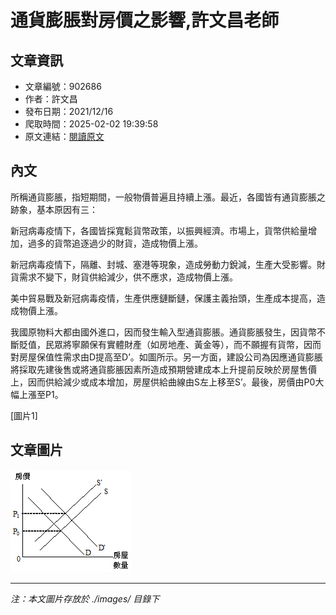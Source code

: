 # 通貨膨脹對房價之影響,許文昌老師

## 文章資訊
- 文章編號：902686
- 作者：許文昌
- 發布日期：2021/12/16
- 爬取時間：2025-02-02 19:39:58
- 原文連結：[閱讀原文](https://real-estate.get.com.tw/Columns/detail.aspx?no=902686)

## 內文
所稱通貨膨脹，指短期間，一般物價普遍且持續上漲。最近，各國皆有通貨膨脹之跡象，基本原因有三：

新冠病毒疫情下，各國皆採寬鬆貨幣政策，以振興經濟。市場上，貨幣供給量增加，過多的貨幣追逐過少的財貨，造成物價上漲。

新冠病毒疫情下，隔離、封城、塞港等現象，造成勞動力銳減，生產大受影響。財貨需求不變下，財貨供給減少，供不應求，造成物價上漲。

美中貿易戰及新冠病毒疫情，生產供應鏈斷鏈，保護主義抬頭，生產成本提高，造成物價上漲。

我國原物料大都由國外進口，因而發生輸入型通貨膨脹。通貨膨脹發生，因貨幣不斷貶值，民眾將寧願保有實體財產（如房地產、黃金等），而不願握有貨幣，因而對房屋保值性需求由D提高至D’。如圖所示。另一方面，建設公司為因應通貨膨脹將採取先建後售或將通貨膨脹因素所造成預期營建成本上升提前反映於房屋售價上，因而供給減少或成本增加，房屋供給曲線由S左上移至S’。最後，房價由P0大幅上漲至P1。

[圖片1]

## 文章圖片

![圖片1](./images/902686_e6189f97.jpg)


---
*注：本文圖片存放於 ./images/ 目錄下*
